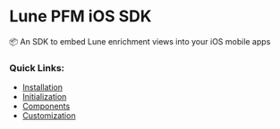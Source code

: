 # Lune PFM iOS SDK

📦 An SDK to embed Lune enrichment views into your iOS mobile apps

### Quick Links:

- [Installation](docs/installation/index.md)
- [Initialization](docs/initialization/index.md)
- [Components](docs/components/index.md)
- [Customization](docs/customization/index.md)
